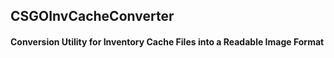 ## CSGOInvCacheConverter
#### Conversion Utility for Inventory Cache Files into a Readable Image Format


